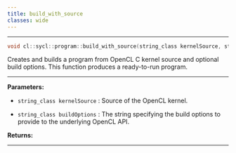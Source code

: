```yaml
---
title: build_with_source
classes: wide
---
```



---

```cpp
void cl::sycl::program::build_with_source(string_class kernelSource, string_class buildOptions="")
```


Creates and builds a program from OpenCL C kernel source and optional build options. This function produces a ready-to-run program. 


---
**Parameters:**

 - `string_class kernelSource`
: Source of the OpenCL kernel. 

 - `string_class buildOptions`
: The string specifying the build options to provide to the underlying OpenCL API. 

**Returns:** 

---
